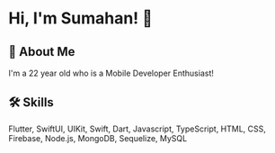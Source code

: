 # Hi, I'm Sumahan! 👋

## 🚀 About Me
I'm a 22 year old who is a Mobile Developer Enthusiast!

## 🛠 Skills
Flutter, SwiftUI, UIKit, Swift, Dart, Javascript, TypeScript, HTML, CSS, Firebase, Node.js, MongoDB, Sequelize, MySQL
